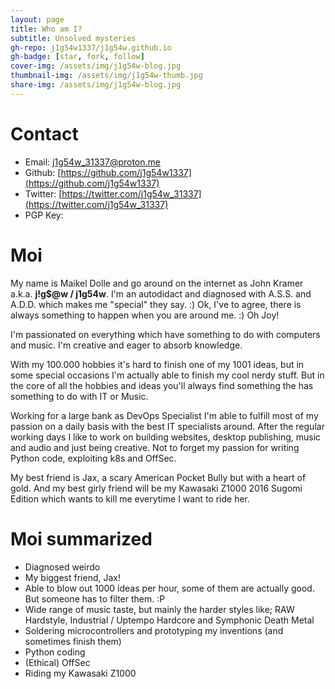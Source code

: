 ```yaml
---
layout: page
title: Who am I?
subtitle: Unsolved mysteries
gh-repo: j1g54w1337/j1g54w.github.io
gh-badge: [star, fork, follow]
cover-img: /assets/img/j1g54w-blog.jpg
thumbnail-img: /assets/img/j1g54w-thumb.jpg
share-img: /assets/img/j1g54w-blog.jpg
---
```


# Contact
* Email: [j1g54w_31337@proton.me](j1g54w_31337@proton.me)
* Github: [https://github.com/j1g54w1337](https://github.com/j1g54w1337)
* Twitter: [https://twitter.com/j1g54w_31337](https://twitter.com/j1g54w_31337)
* PGP Key: 

# Moi
My name is Maikel Dolle and go around on the internet as John Kramer a.k.a. **j!g$@w / j1g54w**. I'm an autodidact and diagnosed with A.S.S. and A.D.D. which makes me "special" they say. :)
Ok, I've to agree, there is always something to happen when you are around me. :) Oh Joy!

I'm passionated on everything which have something to do with computers and music. I'm creative and eager to absorb
knowledge.

With my 100.000 hobbies it's hard to finish one of my 1001 ideas, but in some special occasions I'm actually able to
finish my cool nerdy stuff. But in the core of all the hobbies and ideas you'll always find something the has something
to do with IT or Music.

Working for a large bank as DevOps Specialist I'm able to fulfill most of my passion on a daily basis with the best IT
specialists around. After the regular working days I like to work on building websites, desktop publishing, music and
audio and just being creative. Not to forget my passion for writing Python code, exploiting k8s and OffSec.

My best friend is Jax, a scary American Pocket Bully but with a heart of gold. And my best girly friend will be my
Kawasaki Z1000 2016 Sugomi Edition which wants to kill me everytime I want to ride her.

# Moi summarized
* Diagnosed weirdo
* My biggest friend, Jax!
* Able to blow out 1000 ideas per hour, some of them are actually good. But someone has to filter them. :P
* Wide range of music taste, but mainly the harder styles like; RAW Hardstyle, Industrial / Uptempo Hardcore and Symphonic Death Metal
* Soldering microcontrollers and prototyping my inventions (and sometimes finish them)
* Python coding
* (Ethical) OffSec
* Riding my Kawasaki Z1000

